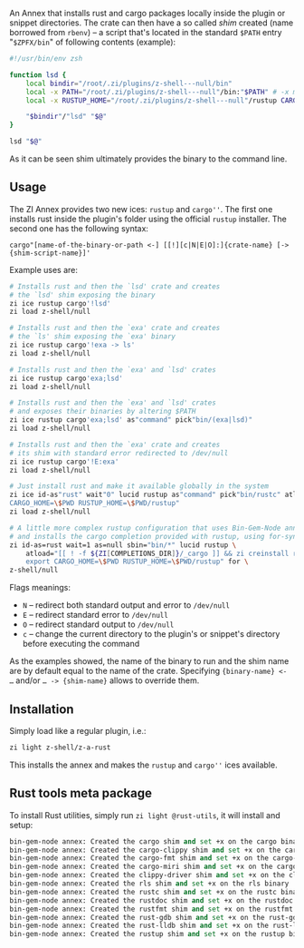 An Annex that installs rust and cargo packages locally inside the
plugin or snippet directories. The crate can then have a so called _shim_
created (name borrowed from `rbenv`) – a script that's located in the standard
`$PATH` entry "`$ZPFX/bin`" of following contents (example):

```zsh
#!/usr/bin/env zsh

function lsd {
	local bindir="/root/.zi/plugins/z-shell---null/bin"
	local -x PATH="/root/.zi/plugins/z-shell---null"/bin:"$PATH" # -x means export
	local -x RUSTUP_HOME="/root/.zi/plugins/z-shell---null"/rustup CARGO_HOME="/root/.zi/plugins/z-shell---null"

	"$bindir"/"lsd" "$@"
}

lsd "$@"
```

As it can be seen shim ultimately provides the binary to the command line.

## Usage

The ZI Annex provides two new ices: `rustup` and `cargo''`. The first one
installs rust inside the plugin's folder using the official `rustup` installer.
The second one has the following syntax:

`cargo"[name-of-the-binary-or-path <-] [[!][c|N|E|O]:]{crate-name} [-> {shim-script-name}]'`

Example uses are:

```zsh
# Installs rust and then the `lsd' crate and creates
# the `lsd' shim exposing the binary
zi ice rustup cargo'!lsd'
zi load z-shell/null

# Installs rust and then the `exa' crate and creates
# the `ls' shim exposing the `exa' binary
zi ice rustup cargo'!exa -> ls'
zi load z-shell/null

# Installs rust and then the `exa' and `lsd' crates
zi ice rustup cargo'exa;lsd'
zi load z-shell/null

# Installs rust and then the `exa' and `lsd' crates
# and exposes their binaries by altering $PATH
zi ice rustup cargo'exa;lsd' as"command" pick"bin/(exa|lsd)"
zi load z-shell/null

# Installs rust and then the `exa' crate and creates
# its shim with standard error redirected to /dev/null
zi ice rustup cargo'!E:exa'
zi load z-shell/null

# Just install rust and make it available globally in the system
zi ice id-as"rust" wait"0" lucid rustup as"command" pick"bin/rustc" atload="export \
CARGO_HOME=\$PWD RUSTUP_HOME=\$PWD/rustup"
zi load z-shell/null

# A little more complex rustup configuration that uses Bin-Gem-Node annex
# and installs the cargo completion provided with rustup, using for-syntax
zi id-as=rust wait=1 as=null sbin="bin/*" lucid rustup \
	atload="[[ ! -f ${ZI[COMPLETIONS_DIR]}/_cargo ]] && zi creinstall rust; \
	export CARGO_HOME=\$PWD RUSTUP_HOME=\$PWD/rustup" for \
z-shell/null

```

Flags meanings:

- `N` – redirect both standard output and error to `/dev/null`
- `E` – redirect standard error to `/dev/null`
- `O` – redirect standard output to `/dev/null`
- `c` – change the current directory to the plugin's or snippet's directory before
  executing the command

As the examples showed, the name of the binary to run and the shim name are
by default equal to the name of the crate. Specifying `{binary-name} <- …`
and/or `… -> {shim-name}` allows to override them.

## Installation

Simply load like a regular plugin, i.e.:

```zsh
zi light z-shell/z-a-rust
```

This installs the annex and makes the `rustup` and `cargo''` ices available.

## Rust tools meta package

To install Rust utilities, simply run `zi light @rust-utils`, it will install and setup:

```SystemVerilog
bin-gem-node annex: Created the cargo shim and set +x on the cargo binary
bin-gem-node annex: Created the cargo-clippy shim and set +x on the cargo-clippy binary
bin-gem-node annex: Created the cargo-fmt shim and set +x on the cargo-fmt binary
bin-gem-node annex: Created the cargo-miri shim and set +x on the cargo-miri binary
bin-gem-node annex: Created the clippy-driver shim and set +x on the clippy-driver binary
bin-gem-node annex: Created the rls shim and set +x on the rls binary
bin-gem-node annex: Created the rustc shim and set +x on the rustc binary
bin-gem-node annex: Created the rustdoc shim and set +x on the rustdoc binary
bin-gem-node annex: Created the rustfmt shim and set +x on the rustfmt binary
bin-gem-node annex: Created the rust-gdb shim and set +x on the rust-gdb binary
bin-gem-node annex: Created the rust-lldb shim and set +x on the rust-lldb binary
bin-gem-node annex: Created the rustup shim and set +x on the rustup binary
```
